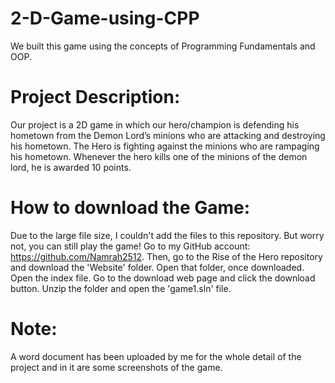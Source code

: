 # 2-D-Game-using-CPP
We built this game using the concepts of Programming Fundamentals and OOP.
# Project Description:
Our project is a 2D game in which our hero/champion is defending his hometown from the Demon Lord’s minions who are attacking and destroying his hometown. The Hero is fighting against the minions who are rampaging his hometown. Whenever the hero kills one of the minions of the demon lord, he is awarded 10 points.
# How to download the Game:
Due to the large file size, I couldn't add the files to this repository. But worry not, you can still play the game! Go to my GitHub account: https://github.com/Namrah2512. Then, go to the Rise of the Hero repository and download the 'Website' folder. Open that folder, once downloaded. Open the index file. Go to the download web page and click the download button. Unzip the folder and open the 'game1.sln' file.
# Note:
A word document has been uploaded by me for the whole detail of the project and in it are some screenshots of the game.
